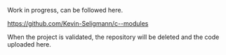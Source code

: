 Work in progress, can be followed here.

https://github.com/Kevin-Seligmann/c--modules

When the project is validated, the repository will be deleted and the code uploaded here.
